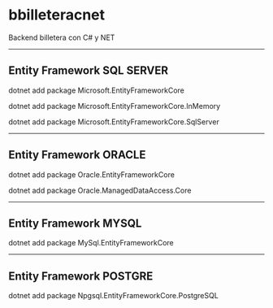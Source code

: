 # bbilleteracnet
Backend billetera con C# y NET


-------------------------------
Entity Framework SQL SERVER
-------------------------------
dotnet add package Microsoft.EntityFrameworkCore

dotnet add package Microsoft.EntityFrameworkCore.InMemory

dotnet add package Microsoft.EntityFrameworkCore.SqlServer

-------------------------------
Entity Framework ORACLE
-------------------------------

dotnet add package Oracle.EntityFrameworkCore

dotnet add package Oracle.ManagedDataAccess.Core


-------------------------------
Entity Framework MYSQL
-------------------------------

dotnet add package MySql.EntityFrameworkCore

-------------------------------
Entity Framework POSTGRE
-------------------------------

dotnet add package Npgsql.EntityFrameworkCore.PostgreSQL

